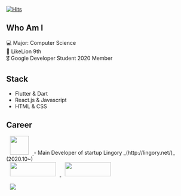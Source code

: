 [![Hits](https://hits.seeyoufarm.com/api/count/incr/badge.svg?url=https%3A%2F%2Fgithub.com%2Fhaesoo9410&count_bg=%23EB8B10&title_bg=%23684327&icon=&icon_color=%23E7E7E7&title=VISIT&edge_flat=false)](https://github.com/milkness)

## Who Am I
💻 Major: Computer Science  <br>
🦁 LikeLion 9th <br>
🎖 Google Developer Student 2020 Member

## Stack
- Flutter & Dart
- React.js & Javascript
- HTML & CSS

## Career

 <a href="https://play.google.com/store/apps/details?id=org.languageapp.lingory">
    <img 
        src="https://play-lh.googleusercontent.com/Tl08df19MlhTQFPky53PteQ2xD-MAUSzGNnGlPDV3xoKlh3ihYLsF54b51xIzlUC3CA=s360-rw",
         width=50px;
         height=50px;
        style="margin-left : 10px; margin-right : 10px;"/>
</a>
- Main Developer of startup Lingory _(http://lingory.net/)_ (2020.10~) <br>
<a href="https://play.google.com/store/apps/details?id=org.languageapp.lingory">
    <img 
        src="https://gleence.com/images/loghi/Google_Badge_US-White.png",
         width=123px;
         height=38px;
        style="margin-left : 10px; margin-right : 10px;"/>
</a>
<a href="https://play.google.com/store/apps/details?id=org.languageapp.lingory">
    <img 
        src="https://gleence.com/images/loghi/Google_Badge_US-White.png",
         width=123px;
         height=38px;
        style="margin-left : 10px; margin-right : 10px;"/>
</a>



<br>
<br>
<a href="https://muhly.tistory.com/">
    <img 
        src="http://img.shields.io/badge/-Tech%20Blog-655ced?style=flat&logo=github&link=https://muhly.tistory.com/"
        style="height : auto; margin-left : 10px; margin-right : 10px;"/>
</a>
